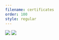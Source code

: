 ```yaml
---
filename: certificates
order: 100
style: regular
---
```


<div class="image-strip">
  <img class="photo" src="/images/ghsc.png"/>
  <img class="photo" src="/images/ghr.png"/>
</div>
